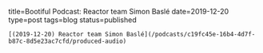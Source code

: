 
title=Bootiful Podcast: Reactor team Simon Baslé
date=2019-12-20
type=post
tags=blog
status=published
~~~~~~
[(2019-12-20) Reactor team Simon Baslé](/podcasts/c19fc45e-16b4-4d7f-b87c-8d5e23ac7cfd/produced-audio) 
            